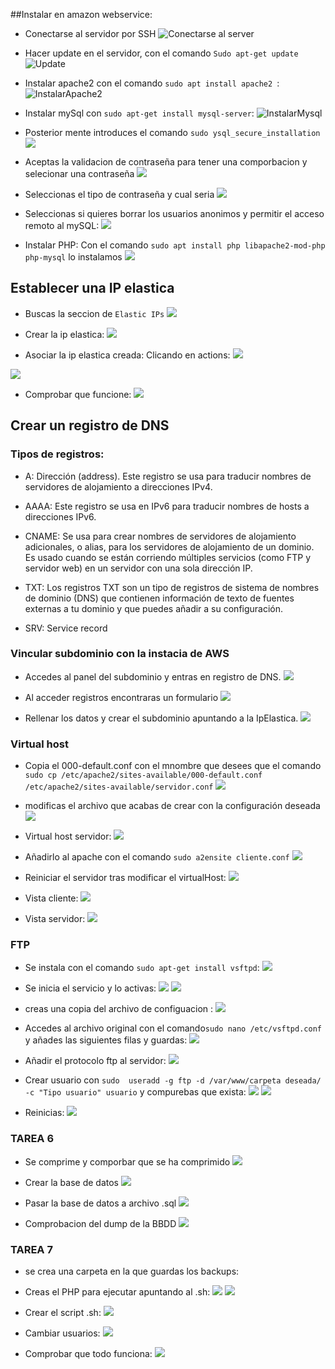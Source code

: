 ##Instalar en amazon webservice:

* Conectarse al servidor por SSH
![Conectarse al server](tarea1/Screenshot_1.jpg)

* Hacer update en el servidor, con el comando `Sudo apt-get update`
![Update](tarea1/Screenshot_2.jpg)

* Instalar apache2 con el comando `sudo apt install apache2 `:
![InstalarApache2](tarea1/Screenshot_3.jpg)

* Instalar mySql con  `sudo apt-get install mysql-server`:
![InstalarMysql](tarea1/instalarMySQL.jpg)

* Posterior mente introduces el comando `sudo ysql_secure_installation`
![](tarea1/SecurityScript1.jpg)

* Aceptas la validacion de contraseña para tener una comporbacion y selecionar una contraseña
![](tarea1/SecurityScript2.jpg)

* Seleccionas el tipo de contraseña y cual seria
![](tarea1/SecurityScript3.jpg)

* Seleccionas si quieres borrar los usuarios anonimos y permitir el acceso remoto al mySQL: 
![](tarea1/SecurityScript4.png)

* Instalar PHP:
Con el comando `sudo apt install php libapache2-mod-php php-mysql` lo instalamos 
![](tarea1/phpInstalation.jpg)

## Establecer una IP elastica
* Buscas la seccion de `Elastic IPs`
![](tarea2/primerClick.jpg)

* Crear la ip elastica:
![](tarea2/CrearIpElastica.jpg)

* Asociar la ip elastica creada:
Clicando en actions:
![](tarea2/action.jpg)

![](tarea2/AsociarIP.jpg)

* Comprobar que funcione: 
![](tarea2/asociada.jpg)

## Crear un registro de DNS

### Tipos de registros:

* A: Dirección (address). Este registro se usa para traducir nombres de servidores de alojamiento a direcciones IPv4.

* AAAA: Este registro se usa en IPv6 para traducir nombres de hosts a direcciones IPv6.

* CNAME: Se usa para crear nombres de servidores de alojamiento adicionales, o alias, para los servidores de alojamiento de un dominio. Es usado cuando se están corriendo múltiples servicios (como FTP y servidor web) en un servidor con una sola dirección IP.

* TXT: Los registros TXT son un tipo de registros de sistema de nombres de dominio (DNS) que contienen información de texto de fuentes externas a tu dominio y que puedes añadir a su configuración.

* SRV:  Service record

### Vincular subdominio con la instacia de AWS

* Accedes al panel del subdominio y entras en registro de DNS.
![](tarea3/registroDNS.jpg)

* Al acceder registros encontraras un formulario
![](tarea3/DatosARellenar.jpg)

* Rellenar los datos y crear el subdominio apuntando a la IpElastica.
![](tarea3/CrearElRegistro.jpg)

### Virtual host

* Copia el 000-default.conf con el mnombre que desees que el comando `sudo cp /etc/apache2/sites-available/000-default.conf /etc/apache2/sites-available/servidor.conf`
![](tarea4/CopiarElbase.jpg)

* modificas el archivo que acabas de crear con la configuración deseada
![](tarea4/modificar.jpg)

* Virtual host servidor: 
![](tarea4/VirtualHost.jpg)

* Añadirlo al apache con el comando `sudo a2ensite cliente.conf`
![](tarea4/meterloComoEnable.jpg)

* Reiniciar el servidor tras modificar el virtualHost:
![](tarea4/ReiniciarApache.jpg)

* Vista cliente:
![](tarea4/cliente.jpg)

* Vista servidor:
![](tarea4/Servidor.jpg)

### FTP

* Se instala con el comando `sudo apt-get install vsftpd`:
![](tarea5/instalar.jpg)

* Se inicia el servicio y lo activas:
![](tarea5/iniciar.jpg)
![](tarea5/iniciar2.jpg)

* creas una copia del archivo de configuacion :
![](tarea5/CopiaParaModificar.jpg)

* Accedes al archivo original con el comando`sudo nano /etc/vsftpd.conf` y añades las siguientes filas y guardas:
![](tarea5/vsftpd.conf.jpg)

* Añadir el protocolo ftp al servidor:
![](tarea5/puertoFTP.jpg)

* Crear usuario con `sudo  useradd -g ftp -d /var/www/carpeta deseada/ -c "Tipo usuario" usuario` y compurebas que exista:
![](tarea5/crearElUsuario.jpg)
![](tarea5/verificarElusuario.jpg)

* Reinicias:
![](tarea5/restart.jpg)


### TAREA 6

* Se comprime y comporbar que se ha comprimido
![](tarea6/Comprimirycomprobacon.jpg)


* Crear la base de datos
![](tarea6/crearBBDD.jpg)

* Pasar la base de datos a archivo .sql 
![](tarea6/crearArchivoSql.jpg)

* Comprobacion del dump de la BBDD
![](tarea6/comprobacion.jpg)


### TAREA 7

* se crea una carpeta en la que guardas los backups:


* Creas el PHP para ejecutar apuntando al .sh:
![](tarea7/crearElArchivo.jpg)
![](tarea7/shScript.jpg)

* Crear el script .sh:
![](tarea7/shScript.jpg)

* Cambiar usuarios:
![](tarea7/cambiarUsuario.jpg)

* Comprobar que todo funciona:
![](tarea7/comprobacionfinal.jpg)